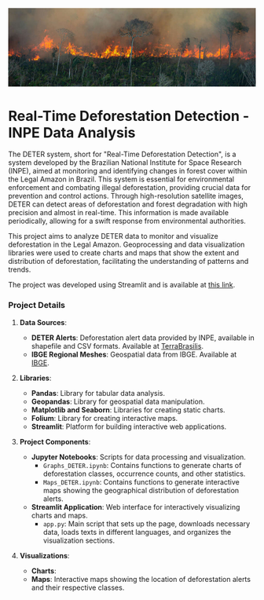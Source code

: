 <img src="Images/fire3.png"/>


# Real-Time Deforestation Detection - INPE Data Analysis
The DETER system, short for "Real-Time Deforestation Detection", is a system developed by the Brazilian National Institute for Space Research (INPE), aimed at monitoring and identifying changes in forest cover within the Legal Amazon in Brazil. This system is essential for environmental enforcement and combating illegal deforestation, providing crucial data for prevention and control actions. Through high-resolution satellite images, DETER can detect areas of deforestation and forest degradation with high precision and almost in real-time. This information is made available periodically, allowing for a swift response from environmental authorities.

This project aims to analyze DETER data to monitor and visualize deforestation in the Legal Amazon. Geoprocessing and data visualization libraries were used to create charts and maps that show the extent and distribution of deforestation, facilitating the understanding of patterns and trends. 

The project was developed using Streamlit and is available at [this link](https://inpe-data-analysis.streamlit.app/).

### Project Details

1. **Data Sources**:
   - **DETER Alerts**: Deforestation alert data provided by INPE, available in shapefile and CSV formats. Available at [TerraBrasilis](https://terrabrasilis.dpi.inpe.br/downloads/).
   - **IBGE Regional Meshes**: Geospatial data from IBGE. Available at [IBGE](https://www.ibge.gov.br/geociencias/organizacao-do-territorio/malhas-territoriais/15774-malhas.html).

2. **Libraries**:
   - **Pandas**: Library for tabular data analysis.
   - **Geopandas**: Library for geospatial data manipulation.
   - **Matplotlib and Seaborn**: Libraries for creating static charts.
   - **Folium**: Library for creating interactive maps.
   - **Streamlit**: Platform for building interactive web applications.

3. **Project Components**:
   - **Jupyter Notebooks**: Scripts for data processing and visualization.
     - `Graphs_DETER.ipynb`: Contains functions to generate charts of deforestation classes, occurrence counts, and other statistics.
     - `Maps_DETER.ipynb`: Contains functions to generate interactive maps showing the geographical distribution of deforestation alerts.
   - **Streamlit Application**: Web interface for interactively visualizing charts and maps.
     - `app.py`: Main script that sets up the page, downloads necessary data, loads texts in different languages, and organizes the visualization sections.

4. **Visualizations**:
   - **Charts**:
   - **Maps**: Interactive maps showing the location of deforestation alerts and their respective classes.

